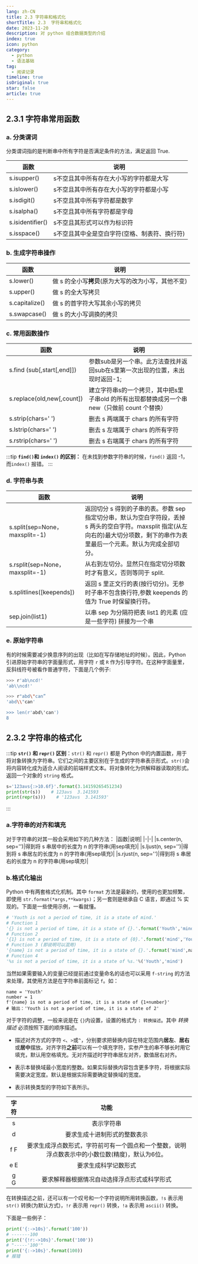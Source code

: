 ```yaml
---
lang: zh-CN
title: 2.3 字符串和格式化
shortTitle: 2.3  字符串和格式化
date: 2023-11-20
description: 对 python 组合数据类型的介绍
index: true
icon: python
category:
  - python
  - 语法基础
tag:
  - 阅读记录
timeline: true
isOriginal: true
star: false
article: true
---
```

## 2.3.1 字符串常用函数

### a. 分类谓词

分类谓词指的是判断串中所有字符是否满足条件的方法，满足返回 True.

|函数|说明|
|-|-|
|s.isupper()|s不空且其中所有存在大小写的字符都是大写|
|s.islower()|s不空且其中所有存在大小写的字符都是小写|
|s.isdigit()|s不空且其中所有字符都是数字|
|s.isalpha()|s不空且其中所有字符都是字母|
|s.isidentifier()|s不空且其形式可以作为标识符|
|s.isspace()|s不空且其中全是空白字符(空格、制表符、换行符)|

### b. 生成字符串操作

|函数|说明|
|-|-|
|s.lower()|做 s 的全小写**拷贝**(原为大写的改为小写，其他不变)|
|s.upper()|做 s 的全大写拷贝|
|s.capitalize()|做 s 的首字符大写其余小写的拷贝|
|s.swapcase()|做 s 的大小写调换的拷贝|

### c. 常用函数操作

|函数|说明|
|-|-|
|s.find (sub[,start[,end]])|参数sub是另一个串。此方法查找并返回sub在s里第一次出现的位置，未出现时返回-1;|
|s.replace(old,new[,count])|建立字符串s的一个拷贝，其中把s里子串old 的所有出现都替换成另一个串new（只做前 count 个替换）|
|s.strip(chars=' ')|删去 s 两端属于 chars 的所有字符|
|s.lstrip(chars=' ')|删去 s 左端属于 chars 的所有字符|
|s.rstrip(chars=' ')|删去 s 右端属于 chars 的所有字符|

:::tip
**`find()`和 `index()` 的区别：** 在未找到参数字符串的时候，`find()` 返回 -1，而`index()` 报错。
:::

### d. 字符串与表

|函数|说明|
|-|-|
|s.split(sep=None， maxsplit=-1)|返回切分 s 得到的子串的表。参数 sep 指定切分串，默认为空白字符段，丢掉 s 两头的空白字符。maxsplit 指定(从左向右的)最大切分项数，剩下的串作为表里最后一个元素。默认为完成全部切分。|
|s.rsplit(sep=None， maxsplit=-1)|从右到左切分。显然只在指定切分项数时才有意义，否则等同于 split.|
|s.splitlines([keepends])|返回 s 里正文行的表(按行切分)。无参时子串不包含换行符,参数 keepends 的值为 True 时保留换行符。|
|sep.join(list1)|以串 sep 为分隔符把表 list1 的元素 (应是一些字符) 拼接为一个串|

### e. 原始字符串

有的时候需要减少换意序列的出现（比如在写存储地址的时候）。因此，Python 引进原始字符串的字面量形式，用字符 `r` 或 `R` 作为引导字符。在这种字面量里，反斜线符号被看作普通字符，下面是几个例子:
```sh
>>> r'ab\ncd!'
'ab\\ncd!'

>>> r"abd\"can”
'abd\\"can'

>>> len(r'abd\'can')
8
```

## 2.3.2 字符串的格式化

:::tip
**`str()` 和 `repr()` 区别**：`str()` 和 `repr()` 都是 Python 中的内置函数，用于将对象转换为字符串。它们之间的主要区别在于生成的字符串表示形式。`str()`会将内容转化成为适合人阅读的前端样式文本。将对象转化为供解释器读取的形式。返回一个对象的 `string` 格式。

```python
s='123avs{:>10.6f}'.format(3.14159265451234)
print(str(s))    # 123avs  3.141593
print(repr(s)))    # '123avs  3.141593'
```
:::

### a.字符串的对齐和填充

对于字符串的对其一般会采用如下的几种方法：
|函数|说明|
|-|-|
|s.center(n, sep='')|得到将 s 串居中的长度为 n 的字符串(用sep填充)|
|s.ljust(n, sep='')|得到将 s 串居左的长度为 n 的字符串(用sep填充)|
|s.rjust(n, sep='')|得到将 s 串居右的长度为 n 的字符串(用sep填充)|

### b.格式化输出

Python 中有两套格式化机制。其中 `format` 方法是最新的，使用的也更加频繁，即使用 `str.format(*args,**kwargs)`；另一套则是继承自 C 语言，即通过 % 实现的。下面是一些使用示例，一看就懂。
```python
# 'Youth is not a period of time, it is a state of mind.'
# Function 1
'{} is not a period of time, it is a state of {}.'.format('Youth','mind')
# Function 2
'{1} is not a period of time, it is a state of {0}.'.format('mind','Youth')
# Function 3 (即说明可以混用)
'{name} is not a period of time, it is a state of {}.'.format('mind',name='Youth')
# Function 4
'%s is not a period of time, it is a state of %s.'%('Youth','mind')
```
当然如果需要输入的变量已经提前通过变量命名的话也可以采用 `f-string` 的方法来处理，其使用方法是在字符串前面标记 `f`。如：
```python{3-4}
name = 'Youth'
number = 1
f'{name} is not a period of time, it is a state of {1+number}'
# 输出：'Youth is not a period of time, it is a state of 2'
```
对于字符的调整，一般来说是在 `{}`内设置，设置的格式为 `: 转换描述`。其中 *转换描述* 必须按照下面的顺序描述。

+ 描述对齐方式的字符 `<`、`>`或`^`，分别要求把替换内容在特定范围内**居左**、**居右**或**居中**摆放。对齐字符**之前**可以有一个填充字符，实参产生的串不够长时用它填充，默认用空格填充。无对齐描述时字符串居左对齐，数值居右对齐。

+ 表示本替换域最小宽度的整数。如果实际替换内容包含更多字符，将根据实际需要决定宽度。默认是根据实际需要确定替换域的宽度。

+ 表示转换类型的字符如下表所示。

|字符|功能|
|:-:|:-:|
|s|表示字符串|
|d|要求生成十进制形式的整数表示|
|f F|要求生成浮点数形式，字符前可有一个圆点和一个整数，说明浮点数表示中的小数位数(精度)，默认为6位。|
|e E|要求生成科学记数形式|
|g G|要求解释器根据情况自动选择浮点形式或科学形式|

在转换描述之前，还可以有一个叹号和一个字符说明所用转换函数，`!s` 表示用 `str()` 转换(为默认方式)，`!r` 表示用 `repr()` 转换，`!a` 表示用 `ascii()` 转换。

下面是一些例子：
```python
print('{:->10s}'.format('100'))
# -------100
print('{!r:->10s}'.format('100'))
# "-----'100'"
print('{:->10s}'.format(100))
# 报错
```
